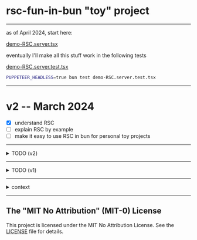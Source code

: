 # rsc-fun-in-bun "toy" project

---

as of April 2024, start here:

[demo-RSC.server.tsx](./demo-RSC.server.tsx)

eventually I'll make all this stuff work in the following tests

[demo-RSC.server.test.tsx](./demo-RSC.server.test.tsx)

```sh
PUPPETEER_HEADLESS=true bun test demo-RSC.server.test.tsx
```

---

# v2 -- March 2024

- [x] understand RSC
- [ ] explain RSC by example
- [ ] make it easy to use RSC in bun for personal toy projects

---

<details>

<summary>TODO (v2)</summary>

- [ ] maybe figure out how to pull stuff from https://react-builds.vercel.app/ for stuff that isn't in npm

## import anything anywhere

### server components everywhere

- create a react server component
- import it on the server, it composes with other server components
- import it on the client, it composes with other client components

Importing server components on the client is not part of the React spec. This is a new feature that I am experimenting with.

### client components everywhere

- create a client component
- import it on the server, it composes with other server components
- import it on the client, it composes with other client components

### server actions everywhere

[Calling a Server Action](https://react.dev/reference/react/use-server#calling-a-server-action-outside-of-form)

**What is a server action?** A server action is a function that can be called from the client, runs on the server, then returns a value to the client.

- create a server action
- import it on the server, it is callable like any other server function
- import it on the client, it is callable like any other client function

### client actions everywhere

Client Actions are not part of the React spec. This is a new feature that I am proposing.

**What is a client action?** It's just like a server action, but in reverse. A client action is a function that can be called from the server, runs on the client, then returns a value to the server.

**Why would I want client actions?** 🤷‍♂️ Wacky shennanigans? I dunno

- create a client action
- import it on the server, it is callable like any other server function
- import it on the client, it is callable like any other client function

### dynamic client components

This is not part of the React spec. This is a new feature that I am experimenting with.

What if the server could compose virtual components that don't literally exist in the server repo. Then on the client, the virtual components could be resolved to real components based on the client's environment.

For example, the server could compose a "Button" component that is a virtual component. Then on the client, the virtual "Button" component could be resolved to a real "Button" component that is specific to the client's environment. e.g. a web browser button, a mobile app button, etc.

### p2p components

### React Native portals

### React Native Server Components RNSC? RSC-Native? Native-RSC?

### Swift-backed React Server Components

### Kotlin-backed React Server Components

### micro-frontends

This is not part of the React spec. This is a new feature that I am experimenting with.

What if we could compose entire micro-apps together like we do with components?

</details>

---

<details>

<summary>TODO (v1)</summary>

## TODO: High level subjective goals

- [x] Understand what the heck "RSC" actually is and how it works
- [ ] Build a toy implementation of something vaguely RSC-ish, that runs in bun.sh
- [ ] build a library compatible with RSC
- [ ] get added to [the list of Bleeding-edge React frameworks](https://react.dev/learn/start-a-new-react-project#bleeding-edge-react-frameworks)

## TODO: low level concrete goals

- [ ] toy supports "use client" at the top of a file
- [ ] toy supports "use server" at the top of a file
- [ ] toy supports "use server" at the top of an async function

### TODO: concrete tasks (motion, not progress)

#### Think & plan

- [x] bad first draft of document "use client"
- [x] bad first draft of document "use server"
- [x] bad first draft of document RSC
- [x] bad first draft of a plan

#### Build stuff

- [x] create a example "use client" file
- [x] create a example "use server" async function
- [x] create a example "use server" file
- [x] toy tests can be run with `bun test`
- [x] create a toy example project
- [x] add ReactDOM.renderToReadableStream
- see [example0 tests](examples/example0.test.ts) for further concrete stuff being built

#### Build more stuff

- [x] create an example React async server component
- [x] add the example React async server component to the toy example project
- [x] create an example React client component: Timer
- [x] add Timer to the toy example project with SSG

#### Import stuff

- [x] add importmap
- [x] pin client dependencies to package.json versions
- [x] figure out how to install the react-server builds of react and react-dom on the client
  - we don't want to use the server builds on the client
- [x] figure out how to install the react-server builds of react and react-dom on the server
  - [x] verify that all react imports are importing the react-server build
- [x] bun now supports --conditions flags, simplifying react-erver imports
- [ ] figure out: do I actually need the react-server build of react and react-dom?
- [x] import react-server-dom-webpack

#### type stuff

- [x] support async component `'() => Promise<Element>' is not a valid JSX element type` error

#### learn stuff

- [ ] Following along with these docs: https://www.tldraw.com/v/ewUjqL4R984F5b-qghZUC?v=-131,-3551,2315,1212&p=page

#### Directives

- [x] Bun import plugin for ".client.js" files (mostly working, needs more tests)
- [ ] Bun import plugin for "use client" imports
- [ ] loading "use client" code on the server does
- [ ] support loading "use client" code on the server
- [ ] support loading "use server" code on the client
- [ ] add Suspense boundary to the server component

#### Build even more stuff

- figure out what to do next
- add more tasks

</details>

---

<details>

<summary>context</summary>

# context

## client vs server environments

Historically, there used to just be computers. You were either directly accessing that computer or else remotely accessing it. Eventually we abstracted away a lot of the details and started calling the remote access "the server" and the direct access "the client". All the client stuff is focused on interfacing with the end user. All the server stuff is focused on providing services to the client. e.g. web servers, file servers, database servers, etc.

### the client environment

Typically a web browser, but could be any JavaScript runtime that does not have priviledged access to stuff like the file system.

#### Client environments:

- web browser
- web browser iframe
- WebView in a mobile app
- web worker
- React Native runtime
- Adobe ExtendScript runtime (for Adobe Creative Cloud apps)
- JXA (JavaScript for Automation) in macOS
- JScript in Windows Script Host
- etc.

### the server environment

Typically a Node.js runtime, but could be any JavaScript runtime that does have priviledged access to stuff like the file system.

## "use client"

[React "use client" docs](https://react.dev/reference/react/use-client)

## "use server"

[React "use server" docs](https://react.dev/reference/react/use-server)

## What the heck is RSC?

RSC (React Server Components) is a fun new way to build apps using a single mental model. You can encapsulate a lot of complexity into components that can then snapped together like legos.

Encapsulation of complexity is my favorite aspect of this new tech.

---

# The Plan

Create a [Bun loader plugin](https://bun.sh/docs/runtime/plugins#loaders) that does something fancy to make "use client" and "use server" work.

</details>

---

## The "MIT No Attribution" (MIT-0) License

This project is licensed under the MIT No Attribution License. See the [LICENSE](LICENSE) file for details.
